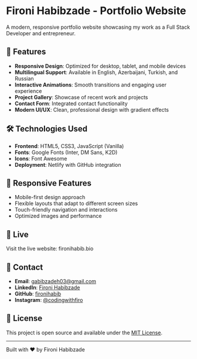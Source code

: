 # Fironi Habibzade - Portfolio Website

A modern, responsive portfolio website showcasing my work as a Full Stack Developer and entrepreneur.

## 🌟 Features

- **Responsive Design**: Optimized for desktop, tablet, and mobile devices
- **Multilingual Support**: Available in English, Azerbaijani, Turkish, and Russian
- **Interactive Animations**: Smooth transitions and engaging user experience
- **Project Gallery**: Showcase of recent work and projects
- **Contact Form**: Integrated contact functionality
- **Modern UI/UX**: Clean, professional design with gradient effects

## 🛠️ Technologies Used

- **Frontend**: HTML5, CSS3, JavaScript (Vanilla)
- **Fonts**: Google Fonts (Inter, DM Sans, K2D)
- **Icons**: Font Awesome
- **Deployment**: Netlify with GitHub integration

## 📱 Responsive Features

- Mobile-first design approach
- Flexible layouts that adapt to different screen sizes
- Touch-friendly navigation and interactions
- Optimized images and performance

## 🚀 Live 

Visit the live website: fironihabib.bio

## 📧 Contact

- **Email**: gabibzadeh03@gmail.com
- **LinkedIn**: [Fironi Habibzade](https://www.linkedin.com/in/fironi-habibzade-575283263/)
- **GitHub**: [fironihabib](https://github.com/fironihabib)
- **Instagram**: [@codingwithfiro](https://www.instagram.com/codingwithfiro)

## 📄 License

This project is open source and available under the [MIT License](LICENSE).

---

Built with ❤️ by Fironi Habibzade
